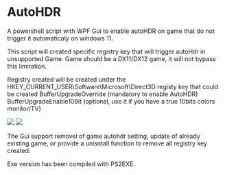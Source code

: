 # AutoHDR
A powershell script with WPF Gui to enable autoHDR on game that do not trigger it automaticaly on windows 11.

This script will created specific registry key that will trigger autoHdr in unsupported Game.
	Game should be a DX11/DX12 game, it will not bypass this limiration.
 
Registry created will be created under the HKEY_CURRENT_USER\Software\Microsoft\Direct3D
	registy key that could be created
		BufferUpgradeOverride (mandatory to enable AutoHDR)
		BufferUpgradeEnable10Bit (optional, use it if you have a true 10bits colors monitor/TV)

<img src="https://i.imgur.com/08FS16Y.png">
<img src="https://i.imgur.com/08FS16Y.png">


The Gui support removel of game autohdr setting, update of already existing game, or provide a unisntall function to remove all registry key created.

Exe version has been compiled with PS2EXE.
